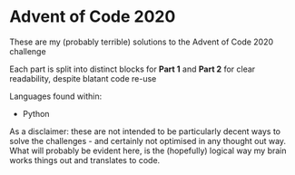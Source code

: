 # Advent of Code 2020

These are my (probably terrible) solutions to the Advent of Code 2020 challenge

Each part is split into distinct blocks for **Part 1** and **Part 2** for clear readability, despite blatant code re-use

Languages found within:

- Python

As a disclaimer: these are not intended to be particularly decent ways to solve the challenges - and certainly not optimised in any thought out way. What will probably be evident here, is the (hopefully) logical way my brain works things out and translates to code.
